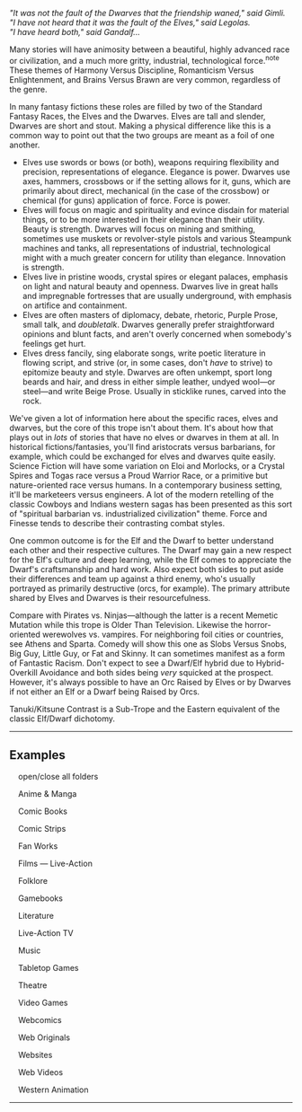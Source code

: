 _"It was not the fault of the Dwarves that the friendship waned," said Gimli._  
_"I have not heard that it was the fault of the Elves," said Legolas._  
_"I have heard both," said Gandalf..._

Many stories will have animosity between a beautiful, highly advanced race or civilization, and a much more gritty, industrial, technological force.<sup>note&nbsp;</sup>  These themes of Harmony Versus Discipline, Romanticism Versus Enlightenment, and Brains Versus Brawn are very common, regardless of the genre.

In many fantasy fictions these roles are filled by two of the Standard Fantasy Races, the Elves and the Dwarves. Elves are tall and slender, Dwarves are short and stout. Making a physical difference like this is a common way to point out that the two groups are meant as a foil of one another.

-   Elves use swords or bows (or both), weapons requiring flexibility and precision, representations of elegance. Elegance is power. Dwarves use axes, hammers, crossbows or if the setting allows for it, guns, which are primarily about direct, mechanical (in the case of the crossbow) or chemical (for guns) application of force. Force is power.
-   Elves will focus on magic and spirituality and evince disdain for material things, or to be more interested in their elegance than their utility. Beauty is strength. Dwarves will focus on mining and smithing, sometimes use muskets or revolver-style pistols and various Steampunk machines and tanks, all representations of industrial, technological might with a much greater concern for utility than elegance. Innovation is strength.
-   Elves live in pristine woods, crystal spires or elegant palaces, emphasis on light and natural beauty and openness. Dwarves live in great halls and impregnable fortresses that are usually underground, with emphasis on artifice and containment.
-   Elves are often masters of diplomacy, debate, rhetoric, Purple Prose, small talk, and _doubletalk_. Dwarves generally prefer straightforward opinions and blunt facts, and aren't overly concerned when somebody's feelings get hurt.
-   Elves dress fancily, sing elaborate songs, write poetic literature in flowing script, and strive (or, in some cases, don't _have_ to strive) to epitomize beauty and style. Dwarves are often unkempt, sport long beards and hair, and dress in either simple leather, undyed wool—or steel—and write Beige Prose. Usually in sticklike runes, carved into the rock.

We've given a lot of information here about the specific races, elves and dwarves, but the core of this trope isn't about them. It's about how that plays out in _lots_ of stories that have no elves or dwarves in them at all. In historical fictions/fantasies, you'll find aristocrats versus barbarians, for example, which could be exchanged for elves and dwarves quite easily. Science Fiction will have some variation on Eloi and Morlocks, or a Crystal Spires and Togas race versus a Proud Warrior Race, or a primitive but nature-oriented race versus humans. In a contemporary business setting, it'll be marketeers versus engineers. A lot of the modern retelling of the classic Cowboys and Indians western sagas has been presented as this sort of "spiritual barbarian vs. industrialized civilization" theme. Force and Finesse tends to describe their contrasting combat styles.

One common outcome is for the Elf and the Dwarf to better understand each other and their respective cultures. The Dwarf may gain a new respect for the Elf's culture and deep learning, while the Elf comes to appreciate the Dwarf's craftsmanship and hard work. Also expect both sides to put aside their differences and team up against a third enemy, who's usually portrayed as primarily destructive (orcs, for example). The primary attribute shared by Elves and Dwarves is their resourcefulness.

Compare with Pirates vs. Ninjas—although the latter is a recent Memetic Mutation while this trope is Older Than Television. Likewise the horror-oriented werewolves vs. vampires. For neighboring foil cities or countries, see Athens and Sparta. Comedy will show this one as Slobs Versus Snobs, Big Guy, Little Guy, or Fat and Skinny. It can sometimes manifest as a form of Fantastic Racism. Don't expect to see a Dwarf/Elf hybrid due to Hybrid-Overkill Avoidance and both sides being _very_ squicked at the prospect. However, it's always possible to have an Orc Raised by Elves or by Dwarves if not either an Elf or a Dwarf being Raised by Orcs.

Tanuki/Kitsune Contrast is a Sub-Trope and the Eastern equivalent of the classic Elf/Dwarf dichotomy.

___

## Examples

    open/close all folders 

    Anime & Manga 

    Comic Books 

    Comic Strips 

    Fan Works 

    Films — Live-Action 

    Folklore 

    Gamebooks 

    Literature 

    Live-Action TV 

    Music 

    Tabletop Games 

    Theatre 

    Video Games 

    Webcomics 

    Web Originals 

    Websites 

    Web Videos 

    Western Animation 

___